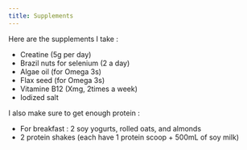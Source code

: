 ```yaml
---
title: Supplements
---
```


Here are the supplements I take : 
- Creatine (5g per day)
- Brazil nuts for selenium (2 a day)
- Algae oil (for Omega 3s)
- Flax seed (for Omega 3s)
- Vitamine B12 (Xmg, 2times a week)
- Iodized salt

I also make sure to get enough protein : 
- For breakfast : 2 soy yogurts, rolled oats, and almonds
- 2 protein shakes (each have 1 protein scoop + 500mL of soy milk)